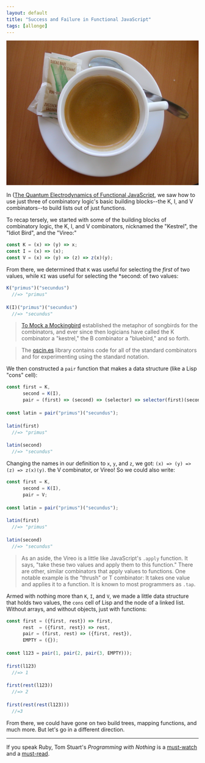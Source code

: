 ```yaml
---
layout: default
title: "Success and Failure in Functional JavaScript"
tags: [allonge]
---
```


![Coffee served at the CERN particle accelerator](/assets/images/cern-coffee.jpg)

In  ([The Quantum Electrodynamics of Functional JavaScript](hhttp://raganwald.com/2015/02/13/functional-quantum-electrodynamics.html), we saw how to use just three of combinatory logic's basic building blocks--the K, I, and V combinators--to build lists out of just functions.

To recap tersely, we started with some of the building blocks of combinatory logic, the K, I, and V combinators, nicknamed the "Kestrel", the "Idiot Bird", and the "Vireo:"

```javascript
const K = (x) => (y) => x;
const I = (x) => (x);
const V = (x) => (y) => (z) => z(x)(y);

```

From there, we determined that `K` was useful for selecting the *first* of two values, while `KI` was useful for selecting the *second: of two values:

```javascript
K("primus")("secundus")
  //=> "primus"

K(I)("primus")("secundus")
  //=> "secundus"
```


> [To Mock a Mockingbird](http://www.amazon.com/gp/product/0192801422/ref=as_li_ss_tl?ie=UTF8&tag=raganwald001-20&linkCode=as2&camp=1789&creative=390957&creativeASIN=0192801422) established the metaphor of songbirds for the combinators, and ever since then logicians have called the K combinator a "kestrel," the B combinator a "bluebird," and so forth.

> The [oscin.es] library contains code for all of the standard combinators and for experimenting using the standard notation.

[To Mock a Mockingbird]: http://www.amazon.com/gp/product/0192801422/ref=as_li_ss_tl?ie=UTF8&tag=raganwald001-20&linkCode=as2&camp=1789&creative=390957&creativeASIN=0192801422
[oscin.es]: http://oscin.es

We then constructed a `pair` function that makes a data structure (like a Lisp "cons" cell):

```javascript
const first = K,
      second = K(I),
      pair = (first) => (second) => (selector) => selector(first)(second);

const latin = pair("primus")("secundus");

latin(first)
  //=> "primus"

latin(second)
  //=> "secundus"
```

Changing the names in our definition to `x`, `y`, and `z`, we got: `(x) => (y) => (z) => z(x)(y)`. the V combinator, or Vireo! So we could also write:

```javascript
const first = K,
      second = K(I),
      pair = V;

const latin = pair("primus")("secundus");

latin(first)
  //=> "primus"

latin(second)
  //=> "secundus"
```

> As an aside, the Vireo is a little like JavaScript's `.apply` function. It says, "take these two values and apply them to this function." There are other, similar combinators that apply values to functions. One notable example is the "thrush" or T combinator: It takes one value and applies it to a function. It is known to most programmers as `.tap`.

Armed with nothing more than `K`, `I`, and `V`, we made a little data structure that holds two values, the `cons` cell of Lisp and the node of a linked list. Without arrays, and without objects, just with functions:

```javascript
const first = ({first, rest}) => first,
      rest  = ({first, rest}) => rest,
      pair = (first, rest) => ({first, rest}),
      EMPTY = ({});

const l123 = pair(1, pair(2, pair(3, EMPTY)));

first(l123)
  //=> 1

first(rest(l123))
  //=> 2

first(rest(rest(l123)))
  //=3
```

From there, we could have gone on two build trees, mapping functions, and much more. But let's go in a different direction.

---

If you speak Ruby, Tom Stuart's *Programming with Nothing* is a [must-watch](http://rubymanor.org/3/videos/programming_with_nothing/) and a [must-read](http://codon.com/programming-with-nothing).

